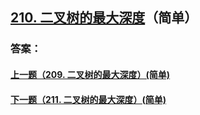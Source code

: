 ## [210. 二叉树的最大深度](https://leetcode-cn.com/problems/merge-two-sorted-lists/)（简单）





### 答案：



#### [上一题（209. 二叉树的最大深度）(简单)](https://github.com/sdwwld/leetCode/blob/master/src/main/java/com/wld/java/leetcode/leetCode0209.md)

#### [下一题（211. 二叉树的最大深度）(简单)](https://github.com/sdwwld/leetCode/blob/master/src/main/java/com/wld/java/leetcode/leetCode0211.md)